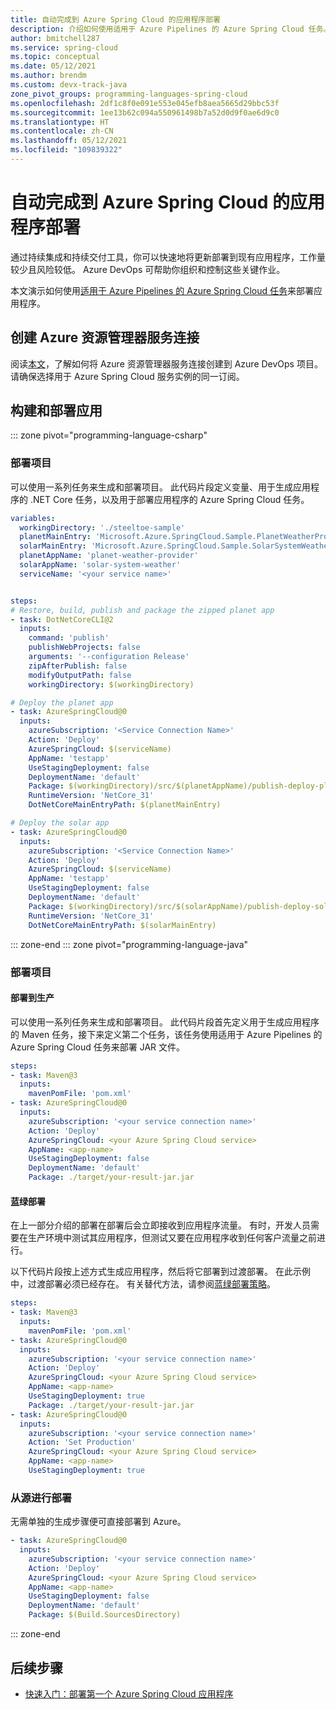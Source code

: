```yaml
---
title: 自动完成到 Azure Spring Cloud 的应用程序部署
description: 介绍如何使用适用于 Azure Pipelines 的 Azure Spring Cloud 任务。
author: bmitchell287
ms.service: spring-cloud
ms.topic: conceptual
ms.date: 05/12/2021
ms.author: brendm
ms.custom: devx-track-java
zone_pivot_groups: programming-languages-spring-cloud
ms.openlocfilehash: 2df1c8f0e091e553e045efb8aea5665d29bbc53f
ms.sourcegitcommit: 1ee13b62c094a550961498b7a52d0d9f0ae6d9c0
ms.translationtype: HT
ms.contentlocale: zh-CN
ms.lasthandoff: 05/12/2021
ms.locfileid: "109839322"
---
```

# <a name="automate-application-deployments-to-azure-spring-cloud"></a>自动完成到 Azure Spring Cloud 的应用程序部署

通过持续集成和持续交付工具，你可以快速地将更新部署到现有应用程序，工作量较少且风险较低。 Azure DevOps 可帮助你组织和控制这些关键作业。 

本文演示如何使用[适用于 Azure Pipelines 的 Azure Spring Cloud 任务](/azure/devops/pipelines/tasks/deploy/azure-spring-cloud)来部署应用程序。

## <a name="create-an-azure-resource-manager-service-connection"></a>创建 Azure 资源管理器服务连接

阅读[本文](/azure/devops/pipelines/library/connect-to-azure)，了解如何将 Azure 资源管理器服务连接创建到 Azure DevOps 项目。 请确保选择用于 Azure Spring Cloud 服务实例的同一订阅。

## <a name="build-and-deploy-apps"></a>构建和部署应用

::: zone pivot="programming-language-csharp"
### <a name="deploy-artifacts"></a>部署项目

可以使用一系列任务来生成和部署项目。 此代码片段定义变量、用于生成应用程序的 .NET Core 任务，以及用于部署应用程序的 Azure Spring Cloud 任务。

```yaml
variables:
  workingDirectory: './steeltoe-sample'
  planetMainEntry: 'Microsoft.Azure.SpringCloud.Sample.PlanetWeatherProvider.dll'
  solarMainEntry: 'Microsoft.Azure.SpringCloud.Sample.SolarSystemWeather.dll'
  planetAppName: 'planet-weather-provider'
  solarAppName: 'solar-system-weather'
  serviceName: '<your service name>'


steps:
# Restore, build, publish and package the zipped planet app
- task: DotNetCoreCLI@2
  inputs:
    command: 'publish'
    publishWebProjects: false
    arguments: '--configuration Release'
    zipAfterPublish: false
    modifyOutputPath: false
    workingDirectory: $(workingDirectory)

# Deploy the planet app
- task: AzureSpringCloud@0
  inputs:
    azureSubscription: '<Service Connection Name>'
    Action: 'Deploy'
    AzureSpringCloud: $(serviceName)
    AppName: 'testapp'
    UseStagingDeployment: false
    DeploymentName: 'default'
    Package: $(workingDirectory)/src/$(planetAppName)/publish-deploy-planet.zip
    RuntimeVersion: 'NetCore_31'
    DotNetCoreMainEntryPath: $(planetMainEntry)

# Deploy the solar app
- task: AzureSpringCloud@0
  inputs:
    azureSubscription: '<Service Connection Name>'
    Action: 'Deploy'
    AzureSpringCloud: $(serviceName)
    AppName: 'testapp'
    UseStagingDeployment: false
    DeploymentName: 'default'
    Package: $(workingDirectory)/src/$(solarAppName)/publish-deploy-solar.zip
    RuntimeVersion: 'NetCore_31'
    DotNetCoreMainEntryPath: $(solarMainEntry)
```

::: zone-end
::: zone pivot="programming-language-java"
### <a name="deploy-artifacts"></a>部署项目

#### <a name="to-production"></a>部署到生产

可以使用一系列任务来生成和部署项目。 此代码片段首先定义用于生成应用程序的 Maven 任务，接下来定义第二个任务，该任务使用适用于 Azure Pipelines 的 Azure Spring Cloud 任务来部署 JAR 文件。

```yaml
steps:
- task: Maven@3
  inputs:
    mavenPomFile: 'pom.xml'
- task: AzureSpringCloud@0
  inputs:
    azureSubscription: '<your service connection name>'
    Action: 'Deploy'
    AzureSpringCloud: <your Azure Spring Cloud service>
    AppName: <app-name>
    UseStagingDeployment: false
    DeploymentName: 'default'
    Package: ./target/your-result-jar.jar
```

#### <a name="blue-green-deployments"></a>蓝绿部署

在上一部分介绍的部署在部署后会立即接收到应用程序流量。 有时，开发人员需要在生产环境中测试其应用程序，但测试又要在应用程序收到任何客户流量之前进行。

以下代码片段按上述方式生成应用程序，然后将它部署到过渡部署。 在此示例中，过渡部署必须已经存在。 有关替代方法，请参阅[蓝绿部署策略](concepts-blue-green-deployment-strategies.md)。


```yaml
steps:
- task: Maven@3
  inputs:
    mavenPomFile: 'pom.xml'
- task: AzureSpringCloud@0
  inputs:
    azureSubscription: '<your service connection name>'
    Action: 'Deploy'
    AzureSpringCloud: <your Azure Spring Cloud service>
    AppName: <app-name>
    UseStagingDeployment: true
    Package: ./target/your-result-jar.jar
- task: AzureSpringCloud@0
  inputs:
    azureSubscription: '<your service connection name>'
    Action: 'Set Production'
    AzureSpringCloud: <your Azure Spring Cloud service>
    AppName: <app-name>
    UseStagingDeployment: true
```

### <a name="deploy-from-source"></a>从源进行部署

无需单独的生成步骤便可直接部署到 Azure。

```yaml
- task: AzureSpringCloud@0
  inputs:
    azureSubscription: '<your service connection name>'
    Action: 'Deploy'
    AzureSpringCloud: <your Azure Spring Cloud service>
    AppName: <app-name>
    UseStagingDeployment: false
    DeploymentName: 'default'
    Package: $(Build.SourcesDirectory)
```
::: zone-end

## <a name="next-steps"></a>后续步骤

* [快速入门：部署第一个 Azure Spring Cloud 应用程序](./quickstart.md)

